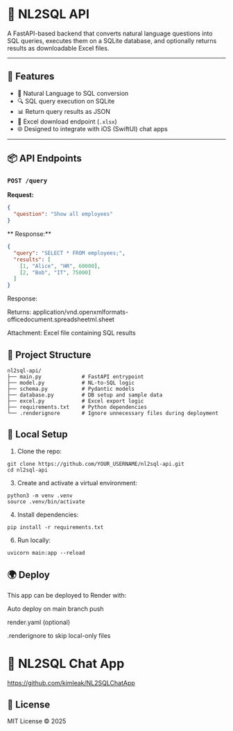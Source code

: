 # 📡 NL2SQL API

A FastAPI-based backend that converts natural language questions into SQL queries, executes them on a SQLite database, and optionally returns results as downloadable Excel files.

---

## 🚀 Features

- 🧠 Natural Language to SQL conversion
- 🔍 SQL query execution on SQLite
- 📊 Return query results as JSON
- 📁 Excel download endpoint (`.xlsx`)
- 🌐 Designed to integrate with iOS (SwiftUI) chat apps

---

## 📦 API Endpoints

### `POST /query`

**Request:**
```json
{
  "question": "Show all employees"
}
```
** Response:**
```json
{
  "query": "SELECT * FROM employees;",
  "results": [
    [1, "Alice", "HR", 60000],
    [2, "Bob", "IT", 75000]
  ]
}
```
Response:

Returns: application/vnd.openxmlformats-officedocument.spreadsheetml.sheet

Attachment: Excel file containing SQL results

## 📁 Project Structure
```
nl2sql-api/
├── main.py             # FastAPI entrypoint
├── model.py            # NL-to-SQL logic
├── schema.py           # Pydantic models
├── database.py         # DB setup and sample data
├── excel.py            # Excel export logic
├── requirements.txt    # Python dependencies
└── .renderignore       # Ignore unnecessary files during deployment
```
## 🧪 Local Setup
1. Clone the repo:
```
git clone https://github.com/YOUR_USERNAME/nl2sql-api.git
cd nl2sql-api
```
3. Create and activate a virtual environment:
```
python3 -m venv .venv
source .venv/bin/activate
```
4. Install dependencies:
```
pip install -r requirements.txt
```
6. Run locally:
```
uvicorn main:app --reload
```
## 🌍 Deploy
This app can be deployed to Render with:

Auto deploy on main branch push

render.yaml (optional)

.renderignore to skip local-only files

# 📱 NL2SQL Chat App

https://github.com/kimleak/NL2SQLChatApp


## 📄 License
MIT License © 2025
